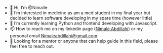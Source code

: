 - 👋 Hi, I’m @Nimalle
- 👀 I’m interested in medicine as am a med student in my final year but decided to learn software developing in my spare time (however little) 
- 🌱 I’m currently learning Python and frontend developing with Javascript.
- 📫 How to reach me on my linkedin page ([Nimale Abdillahi](https://www.linkedin.com/in/nimale-abdillahi-35102a189/)) or my personal email Nimaleabdillahi@gmail.com
- 🤖 Looking for a mentor or anyone that can help guide in this field, please feel free to reach out.

<!---
Nimalle/Nimalle is a ✨ special ✨ repository because its `README.md` (this file) appears on your GitHub profile.
You can click the Preview link to take a look at your changes.
--->
